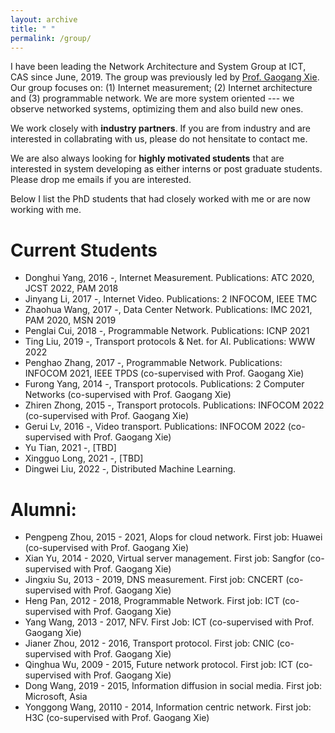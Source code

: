 ```yaml
---
layout: archive
title: " "
permalink: /group/
---
```


I have been leading the Network Architecture and System Group at ICT, CAS since June, 2019. The group was previously led by [Prof. Gaogang Xie](https://people.ucas.ac.cn/~_xie). Our group focuses on: (1) Internet measurement; (2) Internet architecture and (3) programmable network. We are more system oriented --- we observe networked systems, optimizing them and also build new ones. 

We work closely with <span style="font-weight:bold">industry partners</span>. If you are from industry and are interested in collabrating with us, please do not hensitate to contact me. 

We are also always looking for <span style="font-weight:bold">highly motivated students</span> that are interested in system developing as either interns or post graduate students. Please drop me emails if you are interested.

Below I list the PhD students that had closely worked with me or are now working with me.

Current Students
======
* Donghui Yang, 2016 -, Internet Measurement. Publications: ATC 2020, JCST 2022, PAM 2018
* Jinyang Li, 2017 -, Internet Video. Publications: 2 INFOCOM, IEEE TMC
* Zhaohua Wang, 2017 -, Data Center Network. Publications: IMC 2021, PAM 2020, MSN 2019
* Penglai Cui, 2018 -, Programmable Network. Publications: ICNP 2021
* Ting Liu, 2019 -, Transport protocols & Net. for AI. Publications: WWW 2022
* Penghao Zhang, 2017 -, Programmable Network. Publications: INFOCOM 2021, IEEE TPDS (co-supervised with Prof. Gaogang Xie)
* Furong Yang, 2014 -, Transport protocols. Publications: 2 Computer Networks (co-supervised with Prof. Gaogang Xie)
* Zhiren Zhong, 2015 -, Transport protocols. Publications: INFOCOM 2022 (co-supervised with Prof. Gaogang Xie)
* Gerui Lv, 2016 -, Video transport. Publications: INFOCOM 2022 (co-supervised with Prof. Gaogang Xie)
* Yu Tian, 2021 -, [TBD] 
* Xingguo Long, 2021 -, [TBD]
* Dingwei Liu, 2022 -, Distributed Machine Learning.

Alumni:
======
* Pengpeng Zhou, 2015 - 2021, AIops for cloud network. First job: Huawei (co-supervised with Prof. Gaogang Xie)
* Xian Yu, 2014 - 2020, Virtual server management. First job: Sangfor (co-supervised with Prof. Gaogang Xie)
* Jingxiu Su, 2013 - 2019, DNS measurement. First job: CNCERT (co-supervised with Prof. Gaogang Xie)
* Heng Pan, 2012 - 2018, Programmable Network. First job: ICT (co-supervised with Prof. Gaogang Xie)
* Yang Wang, 2013 - 2017, NFV. First Job: ICT (co-supervised with Prof. Gaogang Xie)
* Jianer Zhou, 2012 - 2016, Transport protocol. First job: CNIC (co-supervised with Prof. Gaogang Xie)
* Qinghua Wu, 2009 - 2015, Future network protocol. First job: ICT (co-supervised with Prof. Gaogang Xie)
* Dong Wang, 2019 - 2015, Information diffusion in social media. First job: Microsoft, Asia 
* Yonggong Wang, 20110 - 2014, Information centric network. First job: H3C (co-supervised with Prof. Gaogang Xie)
